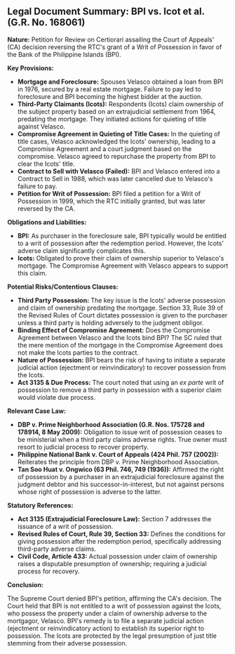 ## Legal Document Summary: BPI vs. Icot et al. (G.R. No. 168061)

**Nature:** Petition for Review on Certiorari assailing the Court of Appeals' (CA) decision reversing the RTC's grant of a Writ of Possession in favor of the Bank of the Philippine Islands (BPI).

**Key Provisions:**
*   **Mortgage and Foreclosure:** Spouses Velasco obtained a loan from BPI in 1976, secured by a real estate mortgage. Failure to pay led to foreclosure and BPI becoming the highest bidder at the auction.
*   **Third-Party Claimants (Icots):** Respondents (Icots) claim ownership of the subject property based on an extrajudicial settlement from 1964, predating the mortgage. They initiated actions for quieting of title against Velasco.
*   **Compromise Agreement in Quieting of Title Cases:** In the quieting of title cases, Velasco acknowledged the Icots' ownership, leading to a Compromise Agreement and a court judgment based on the compromise. Velasco agreed to repurchase the property from BPI to clear the Icots' title.
*   **Contract to Sell with Velasco (Failed):** BPI and Velasco entered into a Contract to Sell in 1988, which was later cancelled due to Velasco's failure to pay.
*   **Petition for Writ of Possession:** BPI filed a petition for a Writ of Possession in 1999, which the RTC initially granted, but was later reversed by the CA.

**Obligations and Liabilities:**
*   **BPI:** As purchaser in the foreclosure sale, BPI typically would be entitled to a writ of possession after the redemption period. However, the Icots' adverse claim significantly complicates this.
*   **Icots:** Obligated to prove their claim of ownership superior to Velasco's mortgage. The Compromise Agreement with Velasco appears to support this claim.

**Potential Risks/Contentious Clauses:**
*   **Third Party Possession:** The key issue is the Icots' adverse possession and claim of ownership predating the mortgage.  Section 33, Rule 39 of the Revised Rules of Court dictates possession is given to the purchaser unless a third party is holding adversely to the judgment obligor.
*   **Binding Effect of Compromise Agreement:** Does the Compromise Agreement between Velasco and the Icots bind BPI? The SC ruled that the mere mention of the mortgage in the Compromise Agreement does not make the Icots parties to the contract.
*   **Nature of Possession:** BPI bears the risk of having to initiate a separate judicial action (ejectment or reinvindicatory) to recover possession from the Icots.
*   **Act 3135 & Due Process:** The court noted that using an *ex parte* writ of possession to remove a third party in possession with a superior claim would violate due process.

**Relevant Case Law:**
*   **DBP v. Prime Neighborhood Association (G.R. Nos. 175728 and 178914, 8 May 2009):**  Obligation to issue writ of possession ceases to be ministerial when a third party claims adverse rights. True owner must resort to judicial process to recover property.
*   **Philippine National Bank v. Court of Appeals (424 Phil. 757 (2002)):** Reiterates the principle from DBP v. Prime Neighborhood Association.
*   **Tan Soo Huat v. Ongwico (63 Phil. 746, 749 (1936)):** Affirmed the right of possession by a purchaser in an extrajudicial foreclosure against the judgment debtor and his successor-in-interest, but not against persons whose right of possession is adverse to the latter.

**Statutory References:**
*   **Act 3135 (Extrajudicial Foreclosure Law):** Section 7 addresses the issuance of a writ of possession.
*   **Revised Rules of Court, Rule 39, Section 33:** Defines the conditions for giving possession after the redemption period, specifically addressing third-party adverse claims.
*   **Civil Code, Article 433:** Actual possession under claim of ownership raises a disputable presumption of ownership; requiring a judicial process for recovery.

**Conclusion:**

The Supreme Court denied BPI's petition, affirming the CA's decision. The Court held that BPI is not entitled to a writ of possession against the Icots, who possess the property under a claim of ownership adverse to the mortgagor, Velasco. BPI's remedy is to file a separate judicial action (ejectment or reinvindicatory action) to establish its superior right to possession. The Icots are protected by the legal presumption of just title stemming from their adverse possession.
